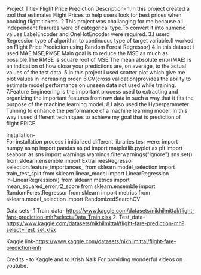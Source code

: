 Project Title-
        Flight Price Prediction
Description-
         1.In this project created a tool that estimates Flight Prices to help users look for best prices when booking flight tickets.
         2.This project was challanging for me because all independent fearures were of categorical type.To convert it into numeric values LabelEncoder and OneHotEncoder             were required.
         3.I userd Regression type of algorithm to continuous type of target variable.(I worked on Flight Price Prediction using Random Forest Regressor)
         4.In this dataset i used MAE,MSE,RMSE.Main goal is to reduce the MSE as much as possible.The RMSE is square root of MSE.The mean absolute error(MAE) is an                  indication of how close your predictions are, on average, to the actual values of the test data.
         5.In this project i used scatter plot which give me plot values in increasing order.
         6.CV(cross validation)provides the ability to estimate model performance on unseen data not used while training.
         7.Feature Engineering is the important process used to extracting and organizing the important features from raw data in such a way that it fits the purpose              of the machine learning model.
         8.I also used the Hyperparameter Tunning to  enhance the performance of a machine learning model.
               In this way i used different techniques to achieve my goal that is prediction of flight PRICE.
               
 Installation-  
         For installation process i initialized different libraries tesr were:
                import numpy as np
                import pandas as pd
                import matplotlib.pyplot as plt
                import seaborn as sns
                import warnings
                warnings.filterwarnings("ignore")
                sns.set()
                from sklearn.ensemble import ExtraTreesRegressor
                selection.feature_importances_
                from sklearn.model_selection import train_test_split
                from sklearn.linear_model import LinearRegression
                lr=LinearRegression()
                from sklearn.metrics import mean_squared_error,r2_score
                from sklearn.ensemble import RandomForestRegressor
                from sklearn import metrics
                from sklearn.model_selection import RandomizedSearchCV
                
 Data sets- 1.Train_data- https://www.kaggle.com/datasets/nikhilmittal/flight-fare-prediction-mh?select=Data_Train.xlsx 
            2. Test_data- https://www.kaggle.com/datasets/nikhilmittal/flight-fare-prediction-mh?select=Test_set.xlsx           
                
 Kaggle link-https://www.kaggle.com/datasets/nikhilmittal/flight-fare-prediction-mh           
                
 Credits -
          to Kaggle and to Krish Naik For providing wonderful videos on youtube.
